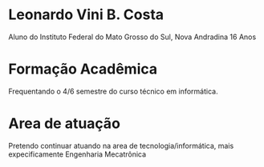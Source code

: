 # Leonardo Vini B. Costa
 
Aluno do Instituto Federal do Mato Grosso do Sul, Nova Andradina
16 Anos

# Formação Acadêmica

Frequentando o 4/6 semestre do curso técnico em informática.

# Area de atuação 

Pretendo continuar atuando na area de tecnologia/informática, mais expecificamente Engenharia Mecatrônica
